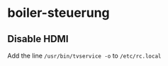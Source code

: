 # boiler-steuerung


## Disable HDMI
Add the line ```/usr/bin/tvservice -o``` to ```/etc/rc.local```
